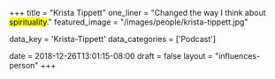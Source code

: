 +++
title = "Krista Tippett"
one_liner = "Changed the way I think about <mark>spirituality</mark>."
featured_image = "/images/people/krista-tippett.jpg"

data_key = 'Krista-Tippett'
data_categories = ['Podcast']

date = 2018-12-26T13:01:15-08:00
draft = false
layout = "influences-person"
+++

